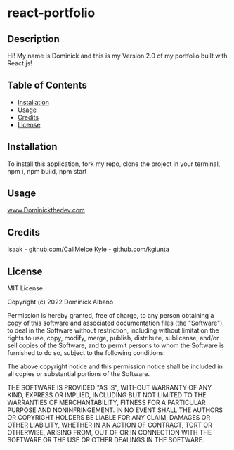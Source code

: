 # react-portfolio

## Description

Hi! My name is Dominick and this is my Version 2.0 of my portfolio built with React.js!

## Table of Contents



- [Installation](#installation)
- [Usage](#usage)
- [Credits](#credits)
- [License](#license)

## Installation

To install this application, fork my repo, clone the project in your terminal, npm i, npm build, npm start

## Usage

www.Dominickthedev.com

<!-- ![alt text](./public/react-portfolio.png) -->

## Credits

Isaak - github.com/CallMeIce
Kyle - github.com/kgiunta

## License

MIT License

Copyright (c) 2022 Dominick Albano

Permission is hereby granted, free of charge, to any person obtaining a copy
of this software and associated documentation files (the "Software"), to deal
in the Software without restriction, including without limitation the rights
to use, copy, modify, merge, publish, distribute, sublicense, and/or sell
copies of the Software, and to permit persons to whom the Software is
furnished to do so, subject to the following conditions:

The above copyright notice and this permission notice shall be included in all
copies or substantial portions of the Software.

THE SOFTWARE IS PROVIDED "AS IS", WITHOUT WARRANTY OF ANY KIND, EXPRESS OR
IMPLIED, INCLUDING BUT NOT LIMITED TO THE WARRANTIES OF MERCHANTABILITY,
FITNESS FOR A PARTICULAR PURPOSE AND NONINFRINGEMENT. IN NO EVENT SHALL THE
AUTHORS OR COPYRIGHT HOLDERS BE LIABLE FOR ANY CLAIM, DAMAGES OR OTHER
LIABILITY, WHETHER IN AN ACTION OF CONTRACT, TORT OR OTHERWISE, ARISING FROM,
OUT OF OR IN CONNECTION WITH THE SOFTWARE OR THE USE OR OTHER DEALINGS IN THE
SOFTWARE.
